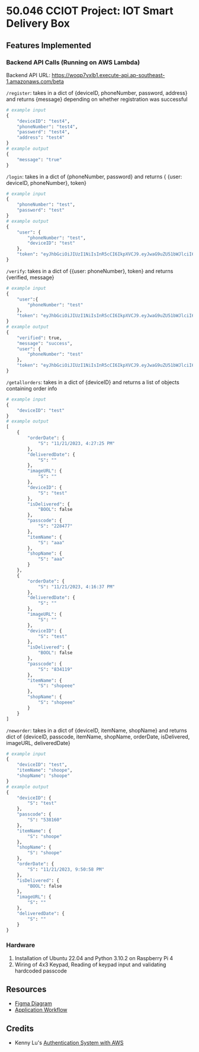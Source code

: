 # 50.046 CCIOT Project: IOT Smart Delivery Box


## Features Implemented

### Backend API Calls (Running on AWS Lambda)

Backend API URL: https://woqp7vxlb1.execute-api.ap-southeast-1.amazonaws.com/beta

`/register`: takes in a dict of {deviceID, phoneNumber, password, address} and returns {message} depending on whether registration was successful

```python
# example input
{
    "deviceID": "test4",
    "phoneNumber": "test4",
    "password": "test4",
    "address": "test4"
}
# example output
{
    "message": "true"
}
```

`/login`: takes in a dict of {phoneNumber, password} and returns { {user: deviceID, phoneNumber}, token}

```python
# example input
{
    "phoneNumber": "test",
    "password": "test"
}
# example output
{
    "user": {
        "phoneNumber": "test",
        "deviceID": "test"
    },
    "token": "eyJhbGciOiJIUzI1NiIsInR5cCI6IkpXVCJ9.eyJwaG9uZU51bWJlciI6InRlc3QiLCJkZXZpY2VJRCI6InRlc3QiLCJpYXQiOjE3MDA1NzQ0OTIsImV4cCI6MTcwMDU3ODA5Mn0.2YHZu6qIKU4nck9nubI0W52c1ym5hTa4Qsxcj8C69vE"
}
```

`/verify`: takes in a dict of {{user: phoneNumber}, token} and returns {verified, message}

```python
# example input
{
    "user":{
        "phoneNumber": "test"
    },
    "token": "eyJhbGciOiJIUzI1NiIsInR5cCI6IkpXVCJ9.eyJwaG9uZU51bWJlciI6InRlc3QiLCJkZXZpY2VJRCI6InRlc3QiLCJpYXQiOjE3MDA1NzQ0OTIsImV4cCI6MTcwMDU3ODA5Mn0.2YHZu6qIKU4nck9nubI0W52c1ym5hTa4Qsxcj8C69vE"
}
# example output
{
    "verified": true,
    "message": "success",
    "user": {
        "phoneNumber": "test"
    },
    "token": "eyJhbGciOiJIUzI1NiIsInR5cCI6IkpXVCJ9.eyJwaG9uZU51bWJlciI6InRlc3QiLCJkZXZpY2VJRCI6InRlc3QiLCJpYXQiOjE3MDA1NzQ0OTIsImV4cCI6MTcwMDU3ODA5Mn0.2YHZu6qIKU4nck9nubI0W52c1ym5hTa4Qsxcj8C69vE"
}
```

`/getallorders`: takes in a dict of {deviceID} and returns a list of objects containing order info

```python
# example input
{
    "deviceID": "test"
}
# example output
[
    {
        "orderDate": {
            "S": "11/21/2023, 4:27:25 PM"
        },
        "deliveredDate": {
            "S": ""
        },
        "imageURL": {
            "S": ""
        },
        "deviceID": {
            "S": "test"
        },
        "isDelivered": {
            "BOOL": false
        },
        "passcode": {
            "S": "228477"
        },
        "itemName": {
            "S": "aaa"
        },
        "shopName": {
            "S": "aaa"
        }
    },
    {
        "orderDate": {
            "S": "11/21/2023, 4:16:37 PM"
        },
        "deliveredDate": {
            "S": ""
        },
        "imageURL": {
            "S": ""
        },
        "deviceID": {
            "S": "test"
        },
        "isDelivered": {
            "BOOL": false
        },
        "passcode": {
            "S": "834119"
        },
        "itemName": {
            "S": "shopeee"
        },
        "shopName": {
            "S": "shopeee"
        }
    }
]
```

`/neworder`: takes in a dict of {deviceID, itemName, shopName} and returns dict of {deviceID, passcode, itemName, shopName, orderDate, isDelivered, imageURL, deliveredDate}

```python
# example input
{
    "deviceID": "test",
    "itemName": "shoope",
    "shopName": "shoope"
}
# example output
{
    "deviceID": {
        "S": "test"
    },
    "passcode": {
        "S": "538160"
    },
    "itemName": {
        "S": "shoope"
    },
    "shopName": {
        "S": "shoope"
    },
    "orderDate": {
        "S": "11/21/2023, 9:50:58 PM"
    },
    "isDelivered": {
        "BOOL": false
    },
    "imageURL": {
        "S": ""
    },
    "deliveredDate": {
        "S": ""
    }
}
```

### Hardware
1. Installation of Ubuntu 22.04 and Python 3.10.2 on Raspberry Pi 4
2. Wiring of 4x3 Keypad, Reading of keypad input and validating hardcoded passcode

## Resources
- [Figma Diagram](https://www.figma.com/file/BpAjt1A0xH5UF9vkK0eMGI/Untitled?type=design&node-id=0-1&mode=design)
- [Application Workflow](https://miro.com/app/board/uXjVNQhIkzs=/)


## Credits
- Kenny Lu's [Authentication System with AWS](https://www.youtube.com/watch?v=ReNkQ0Xkccw)
